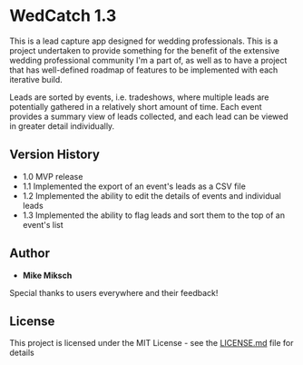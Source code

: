# WedCatch 1.3

This is a lead capture app designed for wedding professionals. This is a project undertaken to provide something for the benefit of the extensive wedding professional community I'm a part of, as well as to have a project that has well-defined roadmap of features to be implemented with each iterative build.

Leads are sorted by events, i.e. tradeshows, where multiple leads are potentially gathered in a relatively short amount of time. Each event provides a summary view of leads collected, and each lead can be viewed in greater detail individually.

## Version History

* 1.0 MVP release
* 1.1 Implemented the export of an event's leads as a CSV file
* 1.2 Implemented the ability to edit the details of events and individual leads
* 1.3 Implemented the ability to flag leads and sort them to the top of an event's list

## Author

* **Mike Miksch** 

Special thanks to users everywhere and their feedback!

## License

This project is licensed under the MIT License - see the [LICENSE.md](LICENSE.md) file for details
